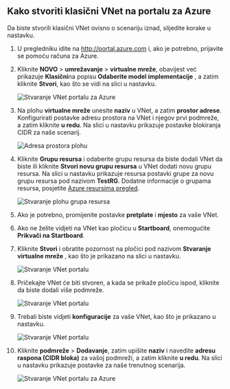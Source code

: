 ## <a name="how-to-create-a-classic-vnet-in-the-azure-portal"></a>Kako stvoriti klasični VNet na portalu za Azure

Da biste stvorili klasični VNet ovisno o scenariju iznad, slijedite korake u nastavku.

1. U pregledniku idite na http://portal.azure.com i, ako je potrebno, prijavite se pomoću računa za Azure.
2. Kliknite **NOVO** > **umrežavanje** > **virtualne mreže**, obavijest već prikazuje **Klasični**na popisu **Odaberite model implementacije** , a zatim kliknite **Stvori**, kao što se vidi na slici u nastavku.

    ![Stvaranje VNet portalu za Azure](./media/virtual-networks-create-vnet-classic-pportal-include/vnet-create-pportal-figure1.gif)

3. Na plohu **virtualne mreže** unesite **naziv** u VNet, a zatim **prostor adrese**. Konfigurirati postavke adresu prostora na VNet i njegov prvi podmreže, a zatim kliknite **u redu**. Na slici u nastavku prikazuje postavke blokiranja CIDR za naše scenarij.

    ![Adresa prostora plohu](./media/virtual-networks-create-vnet-classic-pportal-include/vnet-create-pportal-figure2.png)

4. Kliknite **Grupu resursa** i odaberite grupu resursa da biste dodali VNet da biste ili kliknite **Stvori novu grupu resursa** u VNet dodati novu grupu resursa. Na slici u nastavku prikazuje resursa postavki grupe za novu grupu resursa pod nazivom **TestRG**. Dodatne informacije o grupama resursa, posjetite [Azure resursima pregled](../articles/virtual-network/resource-group-overview.md#resource-groups).

    ![Stvaranje plohu grupa resursa](./media/virtual-networks-create-vnet-classic-pportal-include/vnet-create-pportal-figure3.png)

5. Ako je potrebno, promijenite postavke **pretplate** i **mjesto** za vaše VNet. 

6. Ako ne želite vidjeti na VNet kao pločicu u **Startboard**, onemogućite **Prikvači na Startboard**. 

7. Kliknite **Stvori** i obratite pozornost na pločici pod nazivom **Stvaranje virtualne mreže** , kao što je prikazano na slici u nastavku.

    ![Stvaranje VNet portalu](./media/virtual-networks-create-vnet-classic-pportal-include/vnet-create-pportal-figure4.png)

8. Pričekajte VNet će biti stvoren, a kada se prikaže pločicu ispod, kliknite da biste dodali više podmreže.

    ![Stvaranje VNet portalu](./media/virtual-networks-create-vnet-classic-pportal-include/vnet-create-pportal-figure5.png)

9. Trebali biste vidjeti **konfiguracije** za vaše VNet, kao što je prikazano u nastavku. 

    ![Stvaranje VNet portalu](./media/virtual-networks-create-vnet-classic-pportal-include/vnet-create-pportal-figure6.png)

10. Kliknite **podmreže** > **Dodavanje**, zatim upišite **naziv** i navedite **adresu raspona (CIDR bloka)** za vašoj podmreži, a zatim kliknite **u redu**. Na slici u nastavku prikazuje postavke za naše trenutnog scenarija.

    ![Stvaranje VNet portalu za Azure](./media/virtual-networks-create-vnet-classic-pportal-include/vnet-create-pportal-figure7.gif)